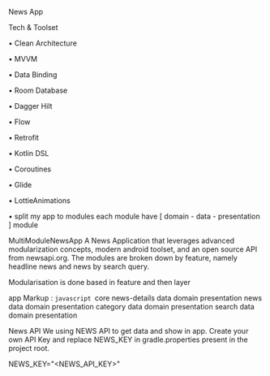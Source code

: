 News App 

Tech & Toolset

• Clean Architecture

• MVVM

• Data Binding

• Room Database

• Dagger Hilt

•	Flow

• Retrofit

• Kotlin DSL

• Coroutines

• Glide

• LottieAnimations

•	split my app to modules each module have [ domain - data - presentation ] module

MultiModuleNewsApp
A News Application that leverages advanced modularization concepts, modern android toolset, and an open source API from newsapi.org. The modules are broken down by feature, namely headline news and news by search query.

Modularisation is done based in feature and then layer

app
Markup : ```javascript
         ```core
news-details
  data
  domain
  presentation
news
  data
  domain
  presentation
category
  data
  domain
  presentation
search
  data
  domain
  presentation


  News API
We using NEWS API to get data and show in app. Create your own API Key and replace NEWS_KEY in gradle.properties present in the project root.

NEWS_KEY="<NEWS_API_KEY>"
